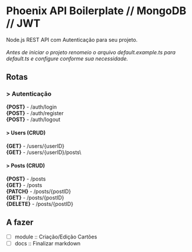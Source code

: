 # Phoenix API Boilerplate // MongoDB // JWT

  Node.js REST API com Autenticação para seu projeto.\
  \
  *Antes de iniciar o projeto renomeio o arquivo default.example.ts para default.ts e configure conforme sua necessidade.*

## Rotas

### > Autenticação
  
  **{POST}** - /auth/login\
  **{POST}** - /auth/register\
  **{POST}** - /auth/logout

#### > Users (CRUD)

  **{GET}** - /users/{userID}\
  **{GET}** - /users/{userID}/posts\

#### > Posts (CRUD)

  **{POST}** - /posts\
  **{GET}** - /posts\
  **{PATCH}** - /posts/{postID}\
  **{GET}** - /posts/{postID}\
  **{DELETE}** - /posts/{postID}
  
## A fazer

- [ ] module :: Criação/Edição Cartões
- [ ] docs :: Finalizar markdown